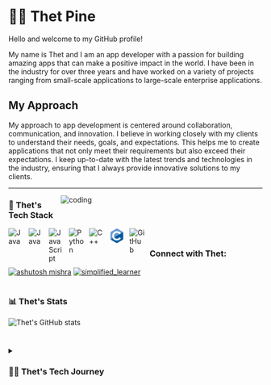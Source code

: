 # 🏄‍♂️ Thet Pine

Hello and welcome to my GitHub profile! 

My name is Thet and I am an app developer with a passion for building amazing apps that can make a positive impact in the world. I have been in the industry for over three years and have worked on a variety of projects ranging from small-scale applications to large-scale enterprise applications.

## My Approach

My approach to app development is centered around collaboration, communication, and innovation. I believe in working closely with my clients to understand their needs, goals, and expectations. This helps me to create applications that not only meet their requirements but also exceed their expectations. I keep up-to-date with the latest trends and technologies in the industry, ensuring that I always provide innovative solutions to my clients.

---

<img align="right" alt="coding" width="400" src="https://user-images.githubusercontent.com/55389276/140866485-8fb1c876-9a8f-4d6a-98dc-08c4981eaf70.gif">

### 🧰 Thet's Tech Stack

<img align="left" alt="Java" width="30px" style="padding-right:10px;" src="https://cdn.jsdelivr.net/gh/devicons/devicon/icons/java/java-original.svg"/>
<img align="left" alt="Java" width="30px" style="padding-right:10px;" src="https://cdn.jsdelivr.net/gh/devicons/devicon/icons/flutter/flutter-original.svg"/>
<img align="left" alt="JavaScript" width="30px" style="padding-right:10px;" src="https://cdn.jsdelivr.net/gh/devicons/devicon/icons/swift/swift-plain.svg" />
<img align="left" alt="Python" width="30px" style="padding-right:10px;" src="https://cdn.jsdelivr.net/gh/devicons/devicon/icons/python/python-plain.svg" />
<img align="left" alt="C++" width="30px" style="padding-right:10px;" src="https://cdn.jsdelivr.net/gh/devicons/devicon/icons/cplusplus/cplusplus-line.svg" />
<img align="left" alt="C" width="30px" style="padding-right:10px;" src="https://raw.githubusercontent.com/devicons/devicon/master/icons/c/c-original.svg" />
<img align="left" alt="GitHub" width="30px" style="padding-right:10px;" src="https://cdn.jsdelivr.net/gh/devicons/devicon/icons/github/github-original.svg" />
<br />

<h3 align="left">Connect with Thet:</h3>
<p align="left">
<a href="https://linkedin.com/in/thetpine" target="blank"><img align="center" src="https://raw.githubusercontent.com/rahuldkjain/github-profile-readme-generator/master/src/images/icons/Social/linked-in-alt.svg" alt="ashutosh mishra" height="30" width="40" /></a>
<a href="https://instagram.com/thetpine_" target="blank"><img align="center" src="https://raw.githubusercontent.com/rahuldkjain/github-profile-readme-generator/master/src/images/icons/Social/instagram.svg" alt="simplified_learner" height="30" width="40" /></a>
</p>

#

### 📊 Thet's Stats

![Thet's GitHub stats](https://github-readme-stats.vercel.app/api?username=Thet9354&show_icons=true&theme=gruvbox)


<!-- ![GitHub Streak](https://streak-stats.demolab.com?user=ForrestKnight&theme=gruvbox&border_radius=4.5) -->

#

<details>
 <summary><h3>👨‍💻 Thet's Tech Journey</h3></summary>

My journey as a coder began when I was first introduced to programming through C++ during my undergraduate studies. I was fascinated by how a few lines of code could create a functioning program. This sparked my interest in programming and I knew that I wanted to pursue a career in this field.

After my undergraduate studies, I started exploring different programming niches and soon picked Android app development as my primary focus. I was intrigued by the vast opportunities in this field and the potential to make a positive impact through building innovative apps that could solve real-world problems.

I started by learning the basics of Android app development and soon began working on small-scale projects. As I gained more experience, I began taking on more challenging projects and expanding my skillset. Over the course of three years, I honed my skills and became proficient in developing high-quality, user-friendly, and functional Android applications.

As I continued to develop my Android app development skills, I also started exploring other programming languages and niches. I soon picked up iOS development and expanded my skillset to include other languages such as Java, Swift, HTML, CSS, JS, C, and Python. This helped me to become a well-rounded developer, capable of tackling a variety of projects and challenges.

Today, I am working as an Android app developer, building innovative and impactful apps that make a difference in people's lives. My journey as a coder has been an exciting and rewarding one, and I am constantly learning and growing as a developer.


